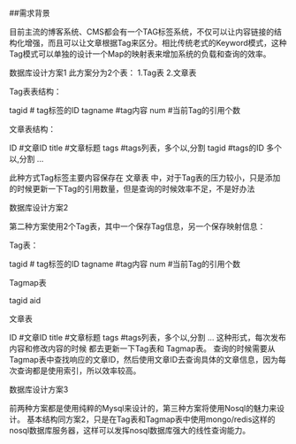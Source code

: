 ##需求背景

目前主流的博客系统、CMS都会有一个TAG标签系统，不仅可以让内容链接的结构化增强，而且可以让文章根据Tag来区分。相比传统老式的Keyword模式，这种Tag模式可以单独的设计一个Map的映射表来增加系统的负载和查询的效率。

数据库设计方案1
此方案分为2个表：
1.Tag表
2.文章表

Tag表表结构：

tagid # tag标签的ID
tagname #tag内容
num #当前Tag的引用个数

文章表结构：

ID #文章ID
title #文章标题
tags #tags列表，多个以,分割
tagid #tags的ID 多个以,分割
...

此种方式Tag标签主要内容保存在 文章表 中，对于Tag表的压力较小，只是添加的时候更新一下Tag的引用数量，但是查询的时候效率不足，不是好办法

数据库设计方案2

第二种方案使用2个Tag表，其中一个保存Tag信息，另一个保存映射信息：

Tag表：

tagid # tag标签的ID
tagname #tag内容
num #当前Tag的引用个数

Tagmap表

tagid
aid

文章表

ID #文章ID
title #文章标题
tags #tags列表，多个以,分割
...
这种形式，每次发布内容和修改内容的时候 都去更新一下Tag表和 Tagmap表。
查询的时候需要从Tagmap表中查找响应的文章ID，然后使用文章ID去查询具体的文章信息，因为每次查询都是使用索引，所以效率较高。

数据库设计方案3

前两种方案都是使用纯粹的Mysql来设计的，第三种方案将使用Nosql的魅力来设计。
基本结构同方案2，只是在Tag表和Tagmap表中使用mongo/redis这样的nosql数据库服务器，这样可以发挥nosql数据库强大的线性查询能力。


